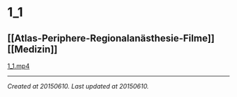 # 1_1
 [[Atlas-Periphere-Regionalanästhesie-Filme]] [[Medizin]] 
---



[1\_1.mp4](./resources/201506101728.9_1_1.resources/1_1.mp4)

---

_Created at 20150610._
_Last updated at 20150610._



